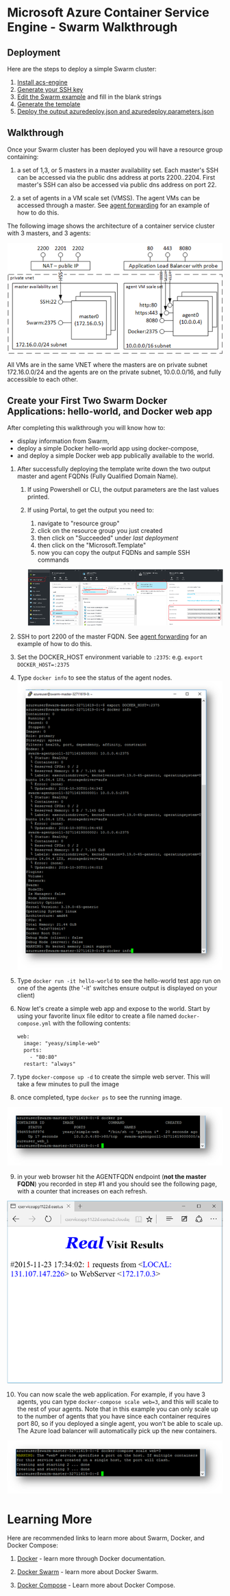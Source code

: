 # Microsoft Azure Container Service Engine - Swarm Walkthrough

## Deployment

Here are the steps to deploy a simple Swarm cluster:

1. [Install acs-engine](acsengine.md#downloading-and-building-acs-engine)
2. [Generate your SSH key](ssh.md#ssh-key-generation)
3. [Edit the Swarm example](../examples/swarm.json) and fill in the blank strings
4. [Generate the template](acsengine.md#generate-templates)
5. [Deploy the output azuredeploy.json and azuredeploy.parameters.json](../docs/acsengine.md#deploy-templates)

## Walkthrough

Once your Swarm cluster has been deployed you will have a resource group containing:

1. a set of 1,3, or 5 masters in a master availability set.  Each master's SSH can be accessed via the public dns address at ports 2200..2204. First master's SSH can also be accessed via public dns address on port 22.

2. a set of agents in a VM scale set (VMSS).  The agent VMs can be accessed through a master.  See [agent forwarding](ssh.md#key-management-and-agent-forwarding-with-windows-pageant) for an example of how to do this.

The following image shows the architecture of a container service cluster with 3 masters, and 3 agents:

 ![Image of Swarm container service on azure](images/swarm.png)

 All VMs are in the same VNET where the masters are on private subnet 172.16.0.0/24 and the agents are on the private subnet, 10.0.0.0/16, and fully accessible to each other.

## Create your First Two Swarm Docker Applications: hello-world, and Docker web app

After completing this walkthrough you will know how to:
 * display information from Swarm,
 * deploy a simple Docker hello-world app using docker-compose,
 * and deploy a simple Docker web app publically available to the world.


 1. After successfully deploying the template write down the two output master and agent FQDNs (Fully Qualified Domain Name).
    1. If using Powershell or CLI, the output parameters are the last values printed.
    2. If using Portal, to get the output you need to:
        1. navigate to "resource group"
        2. click on the resource group you just created
        3. then click on "Succeeded" under *last deployment*
        4. then click on the "Microsoft.Template"
        5. now you can copy the output FQDNs and sample SSH commands
        
        ![Image of docker scaling](images/findingoutputs.png)

 2. SSH to port 2200 of the master FQDN. See [agent forwarding](ssh.md#key-management-and-agent-forwarding-with-windows-pageant) for an example of how to do this.

 3. Set the DOCKER_HOST environment variable to `:2375`: e.g. ```export DOCKER_HOST=:2375```

 4. Type `docker info` to see the status of the agent nodes.
 ![Image of docker info](images/dockerinfo.png)

 5. Type `docker run -it hello-world` to see the hello-world test app run on one of the agents (the '-it' switches ensure output is displayed on your client)

 6. Now let's create a simple web app and expose to the world.  Start by using your favorite linux file editor to create a file named `docker-compose.yml` with the following contents:
    ```
    web:
      image: "yeasy/simple-web"
      ports:
        - "80:80"
      restart: "always"
    ```
 7. type `docker-compose up -d` to create the simple web server.  This will take a few minutes to pull the image

 8. once completed, type `docker ps` to see the running image.

 ![Image of docker ps](images/dockerps.png)

 9. in your web browser hit the AGENTFQDN endpoint (**not the master FQDN**) you recorded in step #1 and you should see the following page, with a counter that increases on each refresh.

 ![Image of the web page](images/swarmbrowser.png)

 10. You can now scale the web application.  For example, if you have 3 agents, you can type `docker-compose scale web=3`, and this will scale to the rest of your agents.  Note that in this example you can only scale up to the number of agents that you have since each container requires port 80, so if you deployed a single agent, you won't be able to scale up.  The Azure load balancer will automatically pick up the new containers.

 ![Image of docker scaling](images/dockercomposescale.png)

# Learning More

Here are recommended links to learn more about Swarm, Docker, and Docker Compose:

1. [Docker](https://docs.docker.com/) - learn more through Docker documentation.

2. [Docker Swarm](https://docs.docker.com/swarm/overview/) - learn more about Docker Swarm.

3. [Docker Compose](https://docs.docker.com/compose/overview/) - Learn more about Docker Compose.
